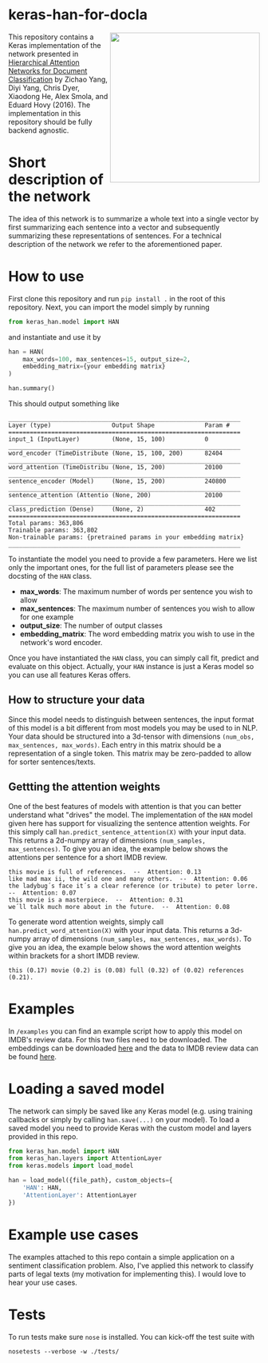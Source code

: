 # keras-han-for-docla
<img align="right" width="300" src="http://digitaldreamworks.nl/misc/images/han.png">

This repository contains a Keras implementation of the network presented in [Hierarchical Attention Networks for Document Classification](http://www.cs.cmu.edu/~./hovy/papers/16HLT-hierarchical-attention-networks.pdf) by Zichao Yang, Diyi Yang, Chris Dyer, Xiaodong He, Alex Smola, and Eduard Hovy (2016). The implementation in this repository should be fully backend agnostic.

# Short description of the network
The idea of this network is to summarize a whole text into a single vector by first summarizing each sentence into a vector and subsequently summarizing these representations of sentences. For a technical description of the network we refer to the aforementioned paper.

# How to use
First clone this repository and run `pip install .` in the root of this repository. Next, you can import the model simply by running
```python
from keras_han.model import HAN
```
and instantiate and use it by
```python
han = HAN(
    max_words=100, max_sentences=15, output_size=2,
    embedding_matrix={your embedding matrix}
)

han.summary()
```
This should output something like
```
_________________________________________________________________
Layer (type)                 Output Shape              Param #   
=================================================================
input_1 (InputLayer)         (None, 15, 100)           0         
_________________________________________________________________
word_encoder (TimeDistribute (None, 15, 100, 200)      82404     
_________________________________________________________________
word_attention (TimeDistribu (None, 15, 200)           20100     
_________________________________________________________________
sentence_encoder (Model)     (None, 15, 200)           240800    
_________________________________________________________________
sentence_attention (Attentio (None, 200)               20100     
_________________________________________________________________
class_prediction (Dense)     (None, 2)                 402       
=================================================================
Total params: 363,806
Trainable params: 363,802
Non-trainable params: {pretrained params in your embedding matrix}
_________________________________________________________________
```
To instantiate the model you need to provide a few parameters. Here we list only the important ones, for the full list of parameters please see the docsting of the `HAN` class.

- __max_words__: The maximum number of words per sentence you wish to allow
- __max_sentences__: The maximum number of sentences you wish to allow for one example
- __output_size__: The number of output classes
- __embedding_matrix__: The word embedding matrix you wish to use in the network's word encoder.

Once you have instantiated the `HAN` class, you can simply call fit, predict and evaluate on this object. Actually, your `HAN` instance is just a Keras model so you can use all features Keras offers.

## How to structure your data
Since this model needs to distinguish between sentences, the input format of this model is a bit different from most models you may be used to in NLP. Your data should be structured into a 3d-tensor with dimensions `(num_obs, max_sentences, max_words)`. Each entry in this matrix should be a representation of a single token. This matrix may be zero-padded to allow for sorter sentences/texts.

## Gettting the attention weights
One of the best features of models with attention is that you can better understand what "drives" the model. The implementation of the `HAN` model given here has support for visualizing the sentence attention weights. For this simply call `han.predict_sentence_attention(X)` with your input data. This returns a 2d-numpy array of dimensions `(num_samples, max_sentences)`. To give you an idea, the example below shows the attentions per sentence for a short IMDB review.
```
this movie is full of references.  --  Attention: 0.13
like mad max ii, the wild one and many others.  --  Attention: 0.06
the ladybug´s face it´s a clear reference (or tribute) to peter lorre.  --  Attention: 0.07
this movie is a masterpiece.  --  Attention: 0.31
we´ll talk much more about in the future.  --  Attention: 0.08
```

To generate word attention weights, simply call `han.predict_word_attention(X)` with your input data. This returns a 3d-numpy array of dimensions `(num_samples, max_sentences, max_words)`. To give you an idea, the example below shows the word attention weights within brackets for a short IMDB review.
```
this (0.17) movie (0.2) is (0.08) full (0.32) of (0.02) references (0.21).
```

# Examples
In `/examples` you can find an example script how to apply this model on IMDB's review data. For this two files need to be downloaded.
The embeddings can be downloaded [here](https://nlp.stanford.edu/projects/glove/) and the data to IMDB review data can be found
[here](https://www.kaggle.com/c/word2vec-nlp-tutorial/data).

# Loading a saved model
The network can simply be saved like any Keras model (e.g. using training callbacks or simply by calling `han.save(...)` on your model). To load a saved model you need to provide Keras with the custom model and layers provided in this repo.

```python
from keras_han.model import HAN
from keras_han.layers import AttentionLayer
from keras.models import load_model

han = load_model({file_path}, custom_objects={
    'HAN': HAN,
    'AttentionLayer': AttentionLayer
})
```

# Example use cases
The examples attached to this repo contain a simple application on a sentiment classification problem. Also, I've applied this network to classify parts of legal texts (my motivation for implementing this). I would love to hear your use cases.

# Tests
To run tests make sure `nose` is installed. You can kick-off the test suite with
```
nosetests --verbose -w ./tests/
```
